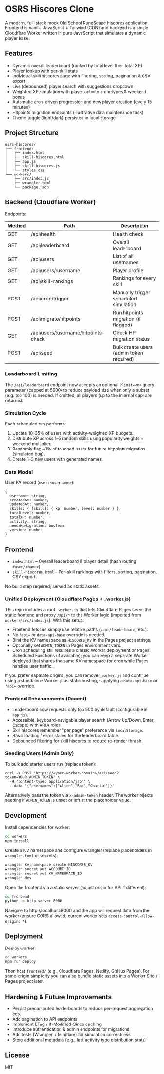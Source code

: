 # OSRS Hiscores Clone

A modern, full-stack mock Old School RuneScape hiscores application. Frontend is vanilla JavaScript + Tailwind (CDN) and backend is a single Cloudflare Worker written in pure JavaScript that simulates a dynamic player base.

## Features

- Dynamic overall leaderboard (ranked by total level then total XP)
- Player lookup with per-skill stats
- Individual skill hiscores page with filtering, sorting, pagination & CSV export
- Live (debounced) player search with suggestions dropdown
- Weighted XP simulation with player activity archetypes & weekend bonus
- Automatic cron-driven progression and new player creation (every 15 minutes)
- Hitpoints migration endpoints (illustrative data maintenance task)
- Theme toggle (light/dark) persisted in local storage

## Project Structure

```
osrs-hiscores/
├── frontend/
│   ├── index.html
│   ├── skill-hiscores.html
│   ├── app.js
│   ├── skill-hiscores.js
│   └── styles.css
└── workers/
    ├── src/index.js
    ├── wrangler.toml
    └── package.json
```

## Backend (Cloudflare Worker)

Endpoints:

| Method | Path | Description |
| ------ | ---- | ----------- |
| GET | /api/health | Health check |
| GET | /api/leaderboard | Overall leaderboard |
| GET | /api/users | List of all usernames |
| GET | /api/users/:username | Player profile |
| GET | /api/skill-rankings | Rankings for every skill |
| POST | /api/cron/trigger | Manually trigger scheduled simulation |
| POST | /api/migrate/hitpoints | Run hitpoints migration (if flagged) |
| GET | /api/users/:username/hitpoints-check | Check HP migration status |
| POST | /api/seed | Bulk create users (admin token required) |

### Leaderboard Limiting

The `/api/leaderboard` endpoint now accepts an optional `?limit=<n>` query parameter (capped at 5000) to reduce payload size when only a subset (e.g. top 100) is needed. If omitted, all players (up to the internal cap) are returned.

### Simulation Cycle

Each scheduled run performs:
1. Update 10–35% of users with activity-weighted XP budgets.
2. Distribute XP across 1–5 random skills using popularity weights + weekend multiplier.
3. Randomly flag ~1% of touched users for future hitpoints migration (simulated bug).
4. Create 1–3 new users with generated names.

### Data Model

User KV record (`user:<username>`):
```
{
  username: string,
  createdAt: number,
  updatedAt: number,
  skills: { [skill]: { xp: number, level: number } },
  totalLevel: number,
  totalXP: number,
  activity: string,
  needsHpMigration: boolean,
  version: number
}
```

## Frontend

- `index.html` – Overall leaderboard & player detail (hash routing `#user/<name>`)
- `skill-hiscores.html` – Per-skill rankings with filters, sorting, pagination, CSV export.

No build step required; served as static assets.

### Unified Deployment (Cloudflare Pages + _worker.js)

This repo includes a root `_worker.js` that lets Cloudflare Pages serve the static frontend and proxy `/api/*` to the Worker logic (imported from `workers/src/index.js`). With this setup:

* Frontend fetches simply use relative paths (`/api/leaderboard`, etc.).
* No `?api=` or `data-api-base` override is needed.
* Bind the KV namespace as `HISCORES_KV` in the Pages project settings.
* Optionally set `ADMIN_TOKEN` in Pages environment vars.
* Cron scheduling still requires a classic Worker deployment or Pages Scheduled Functions (if available); you can keep a separate Worker deployed that shares the same KV namespace for cron while Pages handles user traffic.

If you prefer separate origins, you can remove `_worker.js` and continue using a standalone Worker plus static hosting, supplying a `data-api-base` or `?api=` override.

### Frontend Enhancements (Recent)
* Leaderboard now requests only top 500 by default (configurable in `app.js`).
* Accessible, keyboard-navigable player search (Arrow Up/Down, Enter, Escape) with ARIA roles.
* Skill hiscores remember "per page" preference via `localStorage`.
* Basic loading / error states for the leaderboard table.
* Debounced filtering for skill hiscores to reduce re-render thrash.

### Seeding Users (Admin Only)

To bulk add starter users run (replace token):

```
curl -X POST "https://<your-worker-domain>/api/seed?token=YOUR_ADMIN_TOKEN" \
  -H 'content-type: application/json' \
  --data '{"usernames":["Alice","Bob","Charlie"]}'
```

Alternatively pass the token via `x-admin-token` header. The worker rejects seeding if `ADMIN_TOKEN` is unset or left at the placeholder value.

## Development

Install dependencies for worker:

```sh
cd workers
npm install
```

Create a KV namespace and configure wrangler (replace placeholders in `wrangler.toml` or secrets):

```sh
wrangler kv:namespace create HISCORES_KV
wrangler secret put ACCOUNT_ID
wrangler secret put KV_NAMESPACE_ID
wrangler dev
```

Open the frontend via a static server (adjust origin for API if different):

```sh
cd frontend
python -m http.server 8000
```

Navigate to http://localhost:8000 and the app will request data from the worker (ensure CORS allowed; current worker sets `access-control-allow-origin: *`).

## Deployment

Deploy worker:
```sh
cd workers
npm run deploy
```
Then host `frontend/` (e.g., Cloudflare Pages, Netlify, GitHub Pages). For same-origin simplicity you can also bundle static assets into a Worker Site / Pages project later.

## Hardening & Future Improvements

- Persist precomputed leaderboards to reduce per-request aggregation cost
- Add pagination to API endpoints
- Implement ETag / If-Modified-Since caching
- Introduce authentication & admin endpoints for migrations
- Add tests (Wrangler + Miniflare) for simulation correctness
- Store additional metadata (e.g., last activity type distribution stats)

## License

MIT
